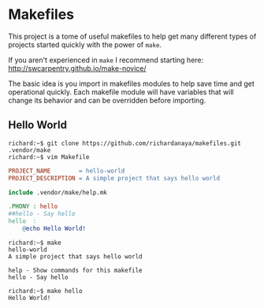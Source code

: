 # Makefiles

This project is a tome of useful makefiles to help get many different types of projects started quickly with the power of `make`.

If you aren't experienced in `make` I recommend starting here: http://swcarpentry.github.io/make-novice/

The basic idea is you import in makefiles modules to help save time and get operational quickly. Each makefile module will have variables that will change its behavior and can be overridden before importing.

## Hello World

```console
richard:~$ git clone https://github.com/richardanaya/makefiles.git .vendor/make
richard:~$ vim Makefile
```

```makefile
PROJECT_NAME        = hello-world
PROJECT_DESCRIPTION = A simple project that says hello world

include .vendor/make/help.mk

.PHONY : hello
##hello - Say hello
hello  :
	@echo Hello World!
```

```console
richard:~$ make
hello-world
A simple project that says hello world

help - Show commands for this makefile
hello - Say hello

richard:~$ make hello
Hello World!
```

